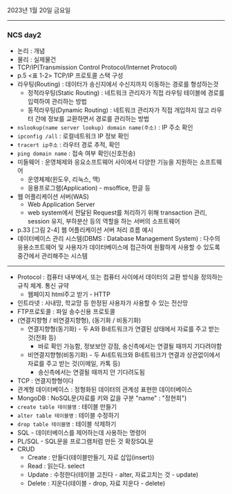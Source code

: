 2023년 1월 20일 금요일

---

### NCS day2

- 논리 : 개념 
- 물리 : 실제물건
- TCP/IP(Transmission Control Protocol/Internet Protocol)
- p.5 <표 1-2> TCP/IP 프로토콜 스택 구성
- 라우팅(Routing) : 데이터가 송신지에서 수신지까지 이동하는 경로를 형성하는것
  - 정적라우팅(Static Routing) : 네트워크 관리자가 직접 라우팅 테이블에 경로를 입력하여 관리하는 방법
  - 동적라우팅(Dynamic Routing) : 네트워크 관리자가 직접 개입하지 않고 라우터 간에 정보를 교환하면서 경로를 관리하는 방법
- `nslookup(name server lookup) domain name(주소)` : IP 주소 확인
- `ipconfig /all` : 로컬네트워크 IP 정보 확인
- `tracert ip주소` : 라우터 경로 추적, 확인
- `ping domain name` : 접속 여부 확인(신호전송) 
- 미들웨어 : 운영체제와 응요소프트웨어 사이에서 다양한 기능을 지원하는 소프트웨어
  - 운영체제(윈도우, 리눅스, 맥)
  - 응용프로그램(Application) - msoffice, 한글 등
- 웹 어플리케이션 서버(WAS)
  - Web Application Server
  - web system에서 전달된 Request를 처리하기 위해 transaction 관리, session 유지, 부하분산 등의 역할을 하는 서버의 소프트웨어
- p.33 [그림 2-4] 웹 어플리케이션 서버 처리 흐름 예시
- 데이터베이스 관리 시스템(DBMS : Database Management System) : 다수의 응용소프트웨어 및 사용자가 데이터베이스에 접근하여 원활하게 사용할 수 있도록 중간에서 관리해주는 시스템

---

- Protocol : 컴퓨터 내부에서, 또는 컴퓨터 사이에서 데이터의 교환 방식을 정의하는 규칙 체계. 통신 규약
  - 웹페이지 html주고 받기 - HTTP
- 인트라넷 : 사내망, 학교망 등 한정된 사용자가 사용할 수 있는 전산망
- FTP프로토콜 : 파일 송수신용 프로토콜
- (연결지향형 / 비연결지향형), (동기화 / 비동기화)
  - 연결지향형(동기화) - 두 A와 B네트워크가 연결된 상태에서 자료를 주고 받는 것(전화 등)
    - 바로 확인 가능함, 정보보안 강점, 송신측에서는 연결될 때까지 기다려야함
  - 비연결지향형(비동기화) - 두 A네트워크와 B네트워크가 연결과 상관없이에서 자료를 주고 받는 것(이메일, 카톡 등)
    - 송신측에서는 연결될 때까지 안 기다려도됨
- TCP :  연결지향형이다
- 관계형 데이터베이스 : 정형화된 데이터의 관계성 표현한 데이터베이스
- MongoDB : NoSQL문(자료를 키와 값을 구분 "name" :  "정현희")
- `create table 테이블명` : 테이블 만들기 
- `alter table 테이블명` : 테이블 수정하기 
- `drop table 테이블명` : 테이블 삭제하기 
- SQL - 데이터베이스를 제어하는데 사용하는 명령어
- PL/SQL - SQL문을 프로그램처럼 만든 것 확장SQL문
- CRUD
  - Create : 만들다(테이블만들기, 자료 삽입(insert))
  - Read : 읽는다. select 
  - Update : 수정한다(테이블 고친다 - alter, 자료고치는 것 - update)
  - Delete : 지운다(테이블 - drop, 자료 지운다 - delete)